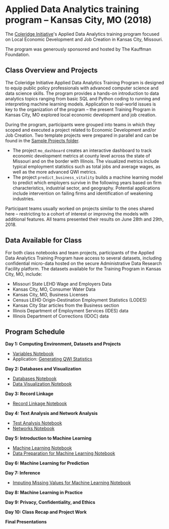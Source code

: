 # Applied Data Analytics training program – Kansas City, MO (2018)

The [Coleridge Initiative](coleridgeinitiative.org)'s Applied Data Analytics training program focused on Local Economic Development and Job Creation in Kansas City, Missouri.

The program was generously sponsored and hosted by The Kauffman Foundation.

## Class Overview and Projects

The Coleridge Initiative Applied Data Analytics Training Program is designed to equip public policy professionals with advanced computer science and data science skills. The program provides a hands-on introduction to data analytics topics ranging from basic SQL and Python coding to running and interpreting machine learning models. Application to real-world issues is key to the organization of the program – the present Training Program in Kansas City, MO explored local economic development and job creation.

During the program, participants were grouped into teams in which they scoped and executed a project related to Economic Development and/or Job Creation. Two template projects were prepared in parallel and can be found in the [Sample Projects folder](https://github.com/Coleridge-Initiative/ada-2018-kcmo/tree/master/sample_projects).
- The project `mo_dashboard` creates an interactive dashboard to track economic development metrics at county level across the state of Missouri and on the border with Illinois. The visualized metrics include typical employment statistics such as total jobs and average wages, as well as the more advanced QWI metrics.
- The project `predict_business_vitality` builds a machine learning model to predict which employers survive in the following years based on firm characteristics, industrial sector, and geography. Potential applications include intervention on failing firms and identification of weakening industries.

Participant teams usually worked on projects similar to the ones shared here – restricting to a cohort of interest or improving the models with additional features. All teams presented their results on June 28th and 29th, 2018.


## Data Available for Class

For both class notebooks and team projects, participants of the Applied Data Analytics Training Program have access to several datasets, including confidential micro-data hosted on the secure Administrative Data Research Facility platform. The datasets available for the Training Program in Kansas City, MO, include:
- Missouri State LEHD Wage and Employers Data
- Kansas City, MO, Consumer Water Data
- Kansas City, MO, Business Licenses
- Census LEHD Origin-Destination Employment Statistics (LODES)
- Kansas City Star articles from the Business section
- Illinois Department of Employment Services (IDES) data
- Illinois Department of Corrections (IDOC) data

## Program Schedule

__Day 1: Computing Environment, Datasets and Projects__
- [Variables Notebook](https://github.com/Coleridge-Initiative/ada-2018-kcmo/tree/master/class_notebooks/1_1_Variables.ipynb)
- Application: [Generating QWI Statistics](https://github.com/Coleridge-Initiative/ada-2018-kcmo/tree/master/class_notebooks/1_2_QWI_Statistics.ipynb)

__Day 2: Databases and Visualization__
- [Databases Notebook](https://github.com/Coleridge-Initiative/ada-2018-kcmo/tree/master/class_notebooks/2_1_Databases.ipynb)
- [Data Visualization Notebook](https://github.com/Coleridge-Initiative/ada-2018-kcmo/tree/master/class_notebooks/3_1_Data_Visualization.ipynb)

__Day 3: Record Linkage__
- [Record Linkage Notebook](https://github.com/Coleridge-Initiative/ada-2018-kcmo/tree/master/class_notebooks/4_1_Record_Linkage.ipynb)

__Day 4: Text Analysis and Network Analysis__
- [Test Analysis Notebook](https://github.com/Coleridge-Initiative/ada-2018-kcmo/tree/master/class_notebooks/5_1_Text_Analysis.ipynb)
- [Networks Notebook](https://github.com/Coleridge-Initiative/ada-2018-kcmo/tree/master/class_notebooks/6_1_Introduction_to_Networks.ipynb)

__Day 5: Introduction to Machine Learning__
- [Machine Learning Notebook](https://github.com/Coleridge-Initiative/ada-2018-kcmo/tree/master/class_notebooks/7_1_Machine_Learning.ipynb)
- [Data Preparation for Machine Learning Notebook](https://github.com/Coleridge-Initiative/ada-2018-kcmo/tree/master/class_notebooks/7_2_Data_Preparation_for_ML.ipynb)

__Day 6: Machine Learning for Prediction__

__Day 7: Inference__
- [Imputing Missing Values for Machine Learning Notebook](https://github.com/Coleridge-Initiative/ada-2018-kcmo/tree/master/class_notebooks/1_1_Variables.ipynb)

__Day 8: Machine Learning in Practice__

__Day 9: Privacy, Confidentiality, and Ethics__

__Day 10: Class Recap and Project Work__

__Final Presentations__
